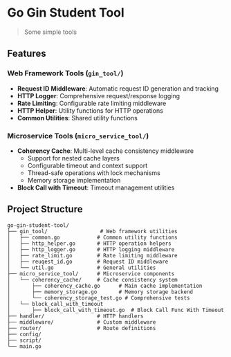 # Go Gin Student Tool

> Some simple tools

## Features

### Web Framework Tools (`gin_tool/`)
- **Request ID Middleware**: Automatic request ID generation and tracking
- **HTTP Logger**: Comprehensive request/response logging
- **Rate Limiting**: Configurable rate limiting middleware
- **HTTP Helper**: Utility functions for HTTP operations
- **Common Utilities**: Shared utility functions

### Microservice Tools (`micro_service_tool/`)
- **Coherency Cache**: Multi-level cache consistency middleware
  - Support for nested cache layers
  - Configurable timeout and context support
  - Thread-safe operations with lock mechanisms
  - Memory storage implementation
- **Block Call with Timeout**: Timeout management utilities

## Project Structure

```
go-gin-student-tool/
├── gin_tool/                 # Web framework utilities
│   ├── common.go            # Common utility functions
│   ├── http_helper.go       # HTTP operation helpers
│   ├── http_logger.go       # HTTP logging middleware
│   ├── rate_limit.go        # Rate limiting middleware
│   ├── reuqest_id.go        # Request ID middleware
│   └── util.go              # General utilities
├── micro_service_tool/      # Microservice components
│   └── coherency_cache/     # Cache consistency system
│       ├── coherency_cache.go      # Main cache implementation
│       ├── memory_storage.go       # Memory storage backend
│       └── coherency_storage_test.go # Comprehensive tests
│   └── block_call_with_timeout
│       ├── block_call_with_timeout.go  # Block Call Func With Timeout
├── handler/                 # HTTP handlers
├── middleware/              # Custom middleware
├── router/                  # Route definitions
├── config/   
├── script/  
└── main.go 
```
